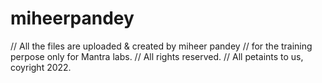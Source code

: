 # miheerpandey
// All the files are uploaded & created by miheer pandey
// for the training perpose only for Mantra labs.
// All rights reserved.
// All petaints to us, coyright 2022.
